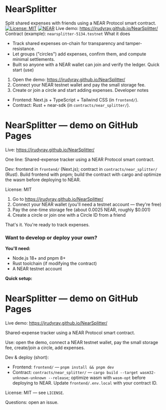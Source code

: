 # NearSplitter
Split shared expenses with friends using a NEAR Protocol smart contract.
[![License: MIT](https://img.shields.io/badge/License-MIT-yellow.svg)](./LICENSE) [![NEAR](https://img.shields.io/badge/NEAR-Protocol-00C08B)](https://near.org)
Live demo: https://jrudyray.github.io/NearSplitter/  
Contract (example): `nearsplitter-5134.testnet`
What it does
- Track shared expenses on-chain for transparency and tamper-resistance.
- Let groups ("circles") add expenses, confirm them, and compute minimal settlements.
- Built so anyone with a NEAR wallet can join and verify the ledger.
Quick start (use)
1. Open the demo: https://jrudyray.github.io/NearSplitter/
2. Connect your NEAR testnet wallet and pay the small storage fee.
3. Create or join a circle and start adding expenses.
Developer notes
- Frontend: Next.js + TypeScript + Tailwind CSS (in `frontend/`).
- Contract: Rust + near-sdk (in `contracts/near_splitter/`).
# NearSplitter — demo on GitHub Pages

Live: https://jrudyray.github.io/NearSplitter/

One line: Shared-expense tracker using a NEAR Protocol smart contract.

Dev: frontend in `frontend/` (Next.js); contract in `contracts/near_splitter/` (Rust). Build frontend with pnpm; build the contract with cargo and optimize the wasm before deploying to NEAR.

License: MIT

1. Go to https://jrudyray.github.io/NearSplitter/
2. Connect your NEAR wallet (you'll need a testnet account — they're free)
3. Pay the one-time storage fee (about 0.0025 NEAR, roughly $0.001)
4. Create a circle or join one with a Circle ID from a friend

That's it. You're ready to track expenses.

### Want to develop or deploy your own?

**You'll need:**
- Node.js 18+ and pnpm 8+
- Rust toolchain (if modifying the contract)
- A NEAR testnet account

**Quick setup:**

# NearSplitter — demo on GitHub Pages

Live demo: https://jrudyray.github.io/NearSplitter/

Shared-expense tracker using a NEAR Protocol smart contract.

Use: open the demo, connect a NEAR testnet wallet, pay the small storage fee, create/join a circle, add expenses.

Dev & deploy (short):
- Frontend: `frontend/` — `pnpm install && pnpm dev`
- Contract: `contracts/near_splitter/` — `cargo build --target wasm32-unknown-unknown --release`; optimize wasm with `wasm-opt` before deploying to NEAR. Update `frontend/.env.local` with your contract ID.

License: MIT — see `LICENSE`.

Questions: open an issue.


